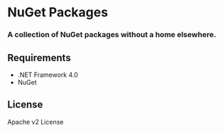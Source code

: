 NuGet Packages
======
### A collection of NuGet packages without a home elsewhere.
## Requirements
* .NET Framework 4.0
* NuGet

## License

Apache v2 License
